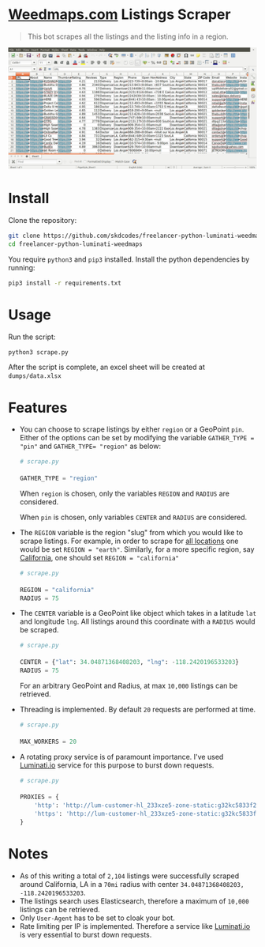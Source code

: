 # [Weedmaps.com](https://www.freelancer.com/users/l.php?url=https:%2F%2Fweedmaps.com%2Fdispensaries%2Fin%2Funited-states%2Fcalifornia%2F&sig=cec6a24e07e00ea422667b4bd9253f79c6fee1a59aacfd5444be27579cd426d2) Listings Scraper

> This bot scrapes all the listings and the listing info in a region.

![](screenshot.png)

# Install

Clone the repository:

```bash
git clone https://github.com/skdcodes/freelancer-python-luminati-weedmaps.git
cd freelancer-python-luminati-weedmaps
```

You require `python3` and `pip3` installed. Install the python dependencies by running:

```bash
pip3 install -r requirements.txt
```

# Usage

Run the script:

```bash
python3 scrape.py
```

After the script is complete, an excel sheet will be created at `dumps/data.xlsx`

# Features

- You can choose to scrape listings by either `region` or a GeoPoint `pin`. Either of the options can be set by modifying the variable `GATHER_TYPE = "pin"` and `GATHER_TYPE= "region"` as below:

  ```python
  # scrape.py

  GATHER_TYPE = "region"
  ```

  When `region` is chosen, only the variables `REGION` and `RADIUS` are considered.

  When `pin` is chosen, only variables `CENTER` and `RADIUS` are considered.

- The `REGION` variable is the region "slug" from which you would like to scrape listings. For example, in order to scrape for [all locations](https://api-g.weedmaps.com/wm/v1/regions/earth/subregions) one would be set `REGION = "earth"`. Similarly, for a more specific region, say [California](https://api-g.weedmaps.com/wm/v1/regions/california/subregions), one should set `REGION = "california"`

  ```python
  # scrape.py

  REGION = "california"
  RADIUS = 75
  ```

- The `CENTER` variable is a GeoPoint like object which takes in a latitude `lat` and longitude `lng`. All listings around this coordinate with a `RADIUS` would be scraped.

  ```python
  # scrape.py

  CENTER = {"lat": 34.04871368408203, "lng": -118.2420196533203}
  RADIUS = 75
  ```

  For an arbitrary GeoPoint and Radius, at max `10,000` listings can be retrieved.

- Threading is implemented. By default `20` requests are performed at time.

  ```python
  # scrape.py

  MAX_WORKERS = 20
  ```

- A rotating proxy service is of paramount importance. I've used [Luminati.io](https://luminati.io/) service for this purpose to burst down requests.

  ```python
  # scrape.py

  PROXIES = {
      'http': 'http://lum-customer-hl_233xze5-zone-static:g32kc5833f20t@zproxy.lum-superproxy.io:22225',
      'https': 'http://lum-customer-hl_233xze5-zone-static:g32kc5833f20t@zproxy.lum-superproxy.io:22225',
  }
  ```

# Notes

- As of this writing a total of `2,104` listings were successfully scraped around California, LA in a `70mi` radius with center `34.04871368408203, -118.2420196533203`.
- The listings search uses Elasticsearch, therefore a maximum of `10,000` listings can be retrieved.
- Only `User-Agent` has to be set to cloak your bot.
- Rate limiting per IP is implemented. Therefore a service like [Luminati.io](https://luminati.io/) is very essential to burst down requests.
